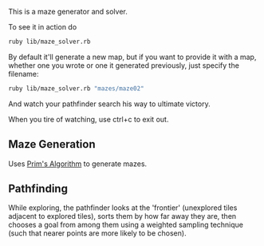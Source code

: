 This is a maze generator and solver.

To see it in action do

```bash
ruby lib/maze_solver.rb
```

By default it'll generate a new map, but if you want to provide it with a map,
whether one you wrote or one it generated previously, just specify the
filename:

```bash
ruby lib/maze_solver.rb "mazes/maze02"
```

And watch your pathfinder search his way to ultimate victory.

When you tire of watching, use ctrl+c to exit out.

## Maze Generation

Uses [Prim's Algorithm](http://weblog.jamisbuck.org/2011/1/10/maze-generation-prim-s-algorithm)
to generate mazes.

## Pathfinding

While exploring, the pathfinder looks at the 'frontier' (unexplored tiles
adjacent to explored tiles), sorts them by how far away they are, then chooses
a goal from among them using a weighted sampling technique (such that nearer
points are more likely to be chosen).
